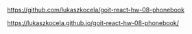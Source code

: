 https://github.com/lukaszkocela/goit-react-hw-08-phonebook

https://lukaszkocela.github.io/goit-react-hw-08-phonebook/
